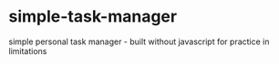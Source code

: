 # simple-task-manager
simple personal task manager - built without javascript for practice in limitations
